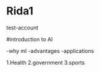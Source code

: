 # Rida1
 test-account

 #introduction to AI 

 -why ml
 -advantages
 -applications

 1.Health
 2.government
 3.sports
 
 
